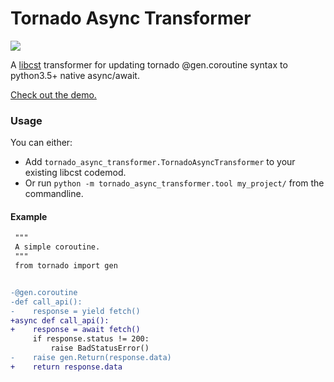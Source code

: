 # Tornado Async Transformer

![](https://github.com/zhammer/tornado-async-transformer/workflows/CI/badge.svg)

A [libcst](https://github.com/Instagram/LibCST) transformer for updating tornado @gen.coroutine syntax to python3.5+ native async/await.

[Check out the demo.](https://tornado-async-transformer.now.sh)

### Usage
You can either:
- Add `tornado_async_transformer.TornadoAsyncTransformer` to your existing libcst codemod.
- Or run `python -m tornado_async_transformer.tool my_project/` from the commandline.

#### Example
```diff
 """
 A simple coroutine.
 """
 from tornado import gen


-@gen.coroutine
-def call_api():
-    response = yield fetch()
+async def call_api():
+    response = await fetch()
     if response.status != 200:
         raise BadStatusError()
-    raise gen.Return(response.data)
+    return response.data
```
